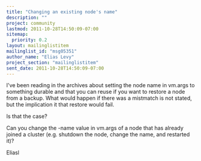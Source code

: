 ```yaml
---
title: "Changing an existing node's name"
description: ""
project: community
lastmod: 2011-10-28T14:50:09-07:00
sitemap:
  priority: 0.2
layout: mailinglistitem
mailinglist_id: "msg05351"
author_name: "Elias Levy"
project_section: "mailinglistitem"
sent_date: 2011-10-28T14:50:09-07:00
---
```



I've been reading in the archives about setting the node name in vm.args to
something durable and that you can reuse if you want to restore a node from
a backup. What would happen if there was a mistmatch is not stated, but the
implication it that restore would fail.

Is that the case?

Can you change the -name value in vm.args of a node that has already joined
a cluster (e.g. shutdown the node, change the name, and restarted it)?

Eliasl
